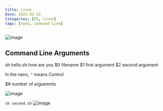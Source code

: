 ```yaml
---
title: Linux
Date: 2023-02-13
Categories: [OS, Linux]
tags: [nano, command Line]
---
```


![image](https://user-images.githubusercontent.com/96701717/218478673-82987923-47ef-4aa7-9d2b-04671d06396c.png)

## Command Line Arguments
sh hello.sh how are you
$0 filename
$1 first argument
$2 second argument

In the nano, `^` means Control

$# number of arguemnts


![image](https://user-images.githubusercontent.com/96701717/218480005-7eb07b01-9b6a-46cf-8b33-38462907c941.png)


`sh second.sh`
![image](https://user-images.githubusercontent.com/96701717/218480196-e50645ca-1b86-46d5-ac58-95fc44407e3f.png)
